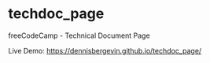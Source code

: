 # techdoc_page

freeCodeCamp - Technical Document Page 

Live Demo: https://dennisbergevin.github.io/techdoc_page/
